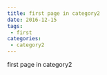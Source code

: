 ```yaml
---
title: first page in category2
date: 2016-12-15
tags:
 - first
categories: 
 - category2
---
```


first page in category2